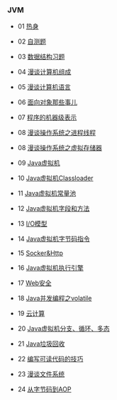 ### JVM
>
- 01 [热身](https://github.com/Alex5Moon/ace_coderising/blob/master/1st_quarter/Notes/20170215.md)
>
- 02 [自测题](https://github.com/Alex5Moon/ace_coderising/blob/master/1st_quarter/Notes/20170219.md)
>
- 03 [数据结构习题](https://github.com/Alex5Moon/ace_coderising/blob/master/1st_quarter/Notes/20170219_2.md)
>
- 04 [漫谈计算机组成](https://github.com/Alex5Moon/ace_coderising/blob/master/1st_quarter/Notes/20170222.md)
>
- 05 [漫谈计算机语言](https://github.com/Alex5Moon/ace_coderising/blob/master/1st_quarter/Notes/20170222_2.md)
>
- 06 [面向对象那些事儿](https://github.com/Alex5Moon/ace_coderising/blob/master/1st_quarter/Notes/20170224.md)
>
- 07 [程序的机器级表示](https://github.com/Alex5Moon/ace_coderising/blob/master/1st_quarter/Notes/20170226.md)
>
- 08 [漫谈操作系统之进程线程](https://github.com/lu666666/ace_coderising/blob/master/1st_quarter/Notes/20170305.md)
>
- 08 [漫谈操作系统之虚拟存储器](https://github.com/Alex5Moon/ace_coderising/blob/master/1st_quarter/Notes/20170322.md)
>
- 09 [Java虚拟机](https://github.com/Alex5Moon/ace_coderising/blob/master/1st_quarter/Notes/20170326.md)
>
- 10 [Java虚拟机Classloader](https://github.com/Alex5Moon/ace_coderising/blob/master/1st_quarter/Notes/20170329.md)
>
- 11 [Java虚拟机常量池](https://github.com/Alex5Moon/ace_coderising/blob/master/1st_quarter/Notes/20170405.md)
>
- 12 [Java虚拟机字段和方法](https://github.com/Alex5Moon/ace_coderising/blob/master/1st_quarter/Notes/20170409.md)
>
- 13 [I/O模型](https://github.com/Alex5Moon/ace_coderising/blob/master/1st_quarter/Notes/20170412.md)
>
- 14 [Java虚拟机字节码指令](https://github.com/Alex5Moon/ace_coderising/blob/master/1st_quarter/Notes/20170416.md)
>
- 15 [Socker&Http](https://github.com/Alex5Moon/ace_coderising/blob/master/1st_quarter/Notes/20170419.md)
>
- 16 [Java虚拟机执行引擎](https://github.com/Alex5Moon/ace_coderising/blob/master/1st_quarter/Notes/20170423.md)
>
- 17 [Web安全](https://github.com/Alex5Moon/ace_coderising/blob/master/1st_quarter/Notes/20170427.md)
>
- 18 [Java并发编程之volatile](https://github.com/Alex5Moon/ace_coderising/blob/master/1st_quarter/Notes/20170503.md)
>
- 19 [云计算](https://github.com/Alex5Moon/ace_coderising/blob/master/1st_quarter/Notes/20170508.md)
>
- 20 [Java虚拟机分支、循环、多态](https://github.com/Alex5Moon/ace_coderising/blob/master/1st_quarter/Notes/20170510.md)
>
- 21 [Java垃圾回收](https://github.com/Alex5Moon/ace_coderising/blob/master/1st_quarter/Notes/20170514.md)
>
- 22 [编写可读代码的技巧](https://github.com/Alex5Moon/ace_coderising/blob/master/1st_quarter/Notes/20170522.md)
>
- 23 [漫谈文件系统](https://github.com/Alex5Moon/ace_coderising/blob/master/1st_quarter/Notes/20170525.md)
>
- 24 [从字节码到AOP](https://github.com/Alex5Moon/ace_coderising/blob/master/1st_quarter/Notes/20170531.md)
